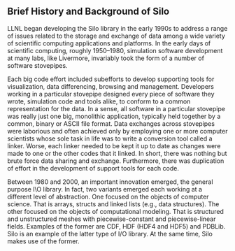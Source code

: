 ## Brief History and Background of Silo

LLNL began developing the Silo library in the early 1990s to address a range of issues related to the storage and exchange of data among a wide variety of scientific computing applications and platforms.
In the early days of scientific computing, roughly 1950–1980, simulation software development at many labs, like Livermore, invariably took the form of a number of software stovepipes.

Each big code effort included subefforts to develop supporting tools for visualization, data differencing, browsing and management.
Developers working in a particular stovepipe designed every piece of software they wrote, simulation code and tools alike, to conform to a common representation for the data.
In a sense, all software in a particular stovepipe was really just one big, monolithic application, typically held together by a common, binary or ASCII file format.
Data exchanges across stovepipes were laborious and often achieved only by employing one or more computer scientists whose sole task in life was to write a conversion tool called a linker.
Worse, each linker needed to be kept it up to date as changes were made to one or the other codes that it linked.
In short, there was nothing but brute force data sharing and exchange.
Furthermore, there was duplication of effort in the development of support tools for each code.

Between 1980 and 2000, an important innovation emerged, the general purpose I\O library.
In fact, two variants emerged each working at a different level of abstraction.
One focused on the objects of computer science.
That is arrays, structs and linked lists (e.g., data structures).
The other focused on the objects of computational modeling.
That is structured and unstructured meshes with piecewise-constant and piecewise-linear fields.
Examples of the former are CDF, HDF (HDF4 and HDF5) and PDBLib.
Silo is an example of the latter type of I/O library.
At the same time, Silo makes use of the former.
